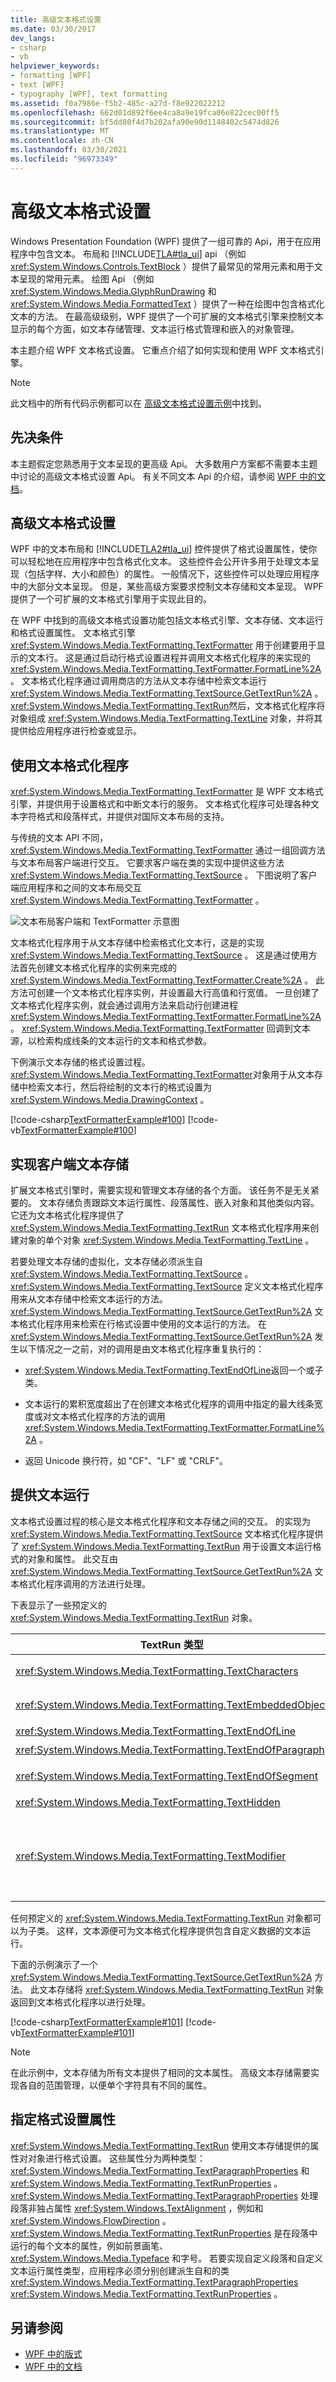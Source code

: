 ```yaml
---
title: 高级文本格式设置
ms.date: 03/30/2017
dev_langs:
- csharp
- vb
helpviewer_keywords:
- formatting [WPF]
- text [WPF]
- typography [WPF], text formatting
ms.assetid: f0a7986e-f5b2-485c-a27d-f8e922022212
ms.openlocfilehash: 662d01d892f6ee4ca8a9e19fca06e822cec00ff5
ms.sourcegitcommit: bf5dd80f4d7b202afa90e90d1148402c5474d826
ms.translationtype: MT
ms.contentlocale: zh-CN
ms.lasthandoff: 03/30/2021
ms.locfileid: "96973349"
---
```

# <a name="advanced-text-formatting"></a>高级文本格式设置
Windows Presentation Foundation (WPF) 提供了一组可靠的 Api，用于在应用程序中包含文本。 布局和 [!INCLUDE[TLA#tla_ui](../../../includes/tlasharptla-ui-md.md)] api （例如 <xref:System.Windows.Controls.TextBlock> ）提供了最常见的常用元素和用于文本呈现的常用元素。 绘图 Api （例如 <xref:System.Windows.Media.GlyphRunDrawing> 和 <xref:System.Windows.Media.FormattedText> ）提供了一种在绘图中包含格式化文本的方法。 在最高级级别，WPF 提供了一个可扩展的文本格式引擎来控制文本显示的每个方面，如文本存储管理、文本运行格式管理和嵌入的对象管理。  
  
 本主题介绍 WPF 文本格式设置。 它重点介绍了如何实现和使用 WPF 文本格式引擎。  
  
> [!NOTE]
> 此文档中的所有代码示例都可以在 [高级文本格式设置示例](https://github.com/Microsoft/WPF-Samples/tree/master/PerMonitorDPI/TextFormatting)中找到。  

<a name="prereq"></a>
## <a name="prerequisites"></a>先决条件  
 本主题假定您熟悉用于文本呈现的更高级 Api。 大多数用户方案都不需要本主题中讨论的高级文本格式设置 Api。 有关不同文本 Api 的介绍，请参阅 [WPF 中的文档](documents-in-wpf.md)。  
  
<a name="section1"></a>
## <a name="advanced-text-formatting"></a>高级文本格式设置  
 WPF 中的文本布局和 [!INCLUDE[TLA2#tla_ui](../../../includes/tla2sharptla-ui-md.md)] 控件提供了格式设置属性，使你可以轻松地在应用程序中包含格式化文本。 这些控件会公开许多用于处理文本呈现（包括字样、大小和颜色）的属性。 一般情况下，这些控件可以处理应用程序中的大部分文本呈现。 但是，某些高级方案要求控制文本存储和文本呈现。 WPF 提供了一个可扩展的文本格式引擎用于实现此目的。  
  
 在 WPF 中找到的高级文本格式设置功能包括文本格式引擎、文本存储、文本运行和格式设置属性。 文本格式引擎 <xref:System.Windows.Media.TextFormatting.TextFormatter> 用于创建要用于显示的文本行。 这是通过启动行格式设置进程并调用文本格式化程序的来实现的 <xref:System.Windows.Media.TextFormatting.TextFormatter.FormatLine%2A> 。 文本格式化程序通过调用商店的方法从文本存储中检索文本运行 <xref:System.Windows.Media.TextFormatting.TextSource.GetTextRun%2A> 。 <xref:System.Windows.Media.TextFormatting.TextRun>然后，文本格式化程序将对象组成 <xref:System.Windows.Media.TextFormatting.TextLine> 对象，并将其提供给应用程序进行检查或显示。  
  
<a name="section2"></a>
## <a name="using-the-text-formatter"></a>使用文本格式化程序  
 <xref:System.Windows.Media.TextFormatting.TextFormatter> 是 WPF 文本格式引擎，并提供用于设置格式和中断文本行的服务。 文本格式化程序可处理各种文本字符格式和段落样式，并提供对国际文本布局的支持。  
  
 与传统的文本 API 不同， <xref:System.Windows.Media.TextFormatting.TextFormatter> 通过一组回调方法与文本布局客户端进行交互。 它要求客户端在类的实现中提供这些方法 <xref:System.Windows.Media.TextFormatting.TextSource> 。 下图说明了客户端应用程序和之间的文本布局交互 <xref:System.Windows.Media.TextFormatting.TextFormatter> 。  
  
 ![文本布局客户端和 TextFormatter 示意图](./media/advanced-text-formatting/text-layout-textformatter-interaction.png)  
  
 文本格式化程序用于从文本存储中检索格式化文本行，这是的实现 <xref:System.Windows.Media.TextFormatting.TextSource> 。 这是通过使用方法首先创建文本格式化程序的实例来完成的 <xref:System.Windows.Media.TextFormatting.TextFormatter.Create%2A> 。 此方法可创建一个文本格式化程序实例，并设置最大行高值和行宽值。 一旦创建了文本格式化程序实例，就会通过调用方法来启动行创建进程 <xref:System.Windows.Media.TextFormatting.TextFormatter.FormatLine%2A> 。 <xref:System.Windows.Media.TextFormatting.TextFormatter> 回调到文本源，以检索构成线条的文本运行的文本和格式参数。  
  
 下例演示文本存储的格式设置过程。 <xref:System.Windows.Media.TextFormatting.TextFormatter>对象用于从文本存储中检索文本行，然后将绘制的文本行的格式设置为 <xref:System.Windows.Media.DrawingContext> 。  
  
 [!code-csharp[TextFormatterExample#100](~/samples/snippets/csharp/VS_Snippets_Wpf/TextFormatterExample/CSharp/Window1.xaml.cs#100)]
 [!code-vb[TextFormatterExample#100](~/samples/snippets/visualbasic/VS_Snippets_Wpf/TextFormatterExample/VisualBasic/Window1.xaml.vb#100)]  
  
<a name="section3"></a>
## <a name="implementing-the-client-text-store"></a>实现客户端文本存储  
 扩展文本格式引擎时，需要实现和管理文本存储的各个方面。 该任务不是无关紧要的。 文本存储负责跟踪文本运行属性、段落属性、嵌入对象和其他类似内容。 它还为文本格式化程序提供了 <xref:System.Windows.Media.TextFormatting.TextRun> 文本格式化程序用来创建对象的单个对象 <xref:System.Windows.Media.TextFormatting.TextLine> 。  
  
 若要处理文本存储的虚拟化，文本存储必须派生自 <xref:System.Windows.Media.TextFormatting.TextSource> 。 <xref:System.Windows.Media.TextFormatting.TextSource> 定义文本格式化程序用来从文本存储中检索文本运行的方法。 <xref:System.Windows.Media.TextFormatting.TextSource.GetTextRun%2A> 文本格式化程序用来检索在行格式设置中使用的文本运行的方法。 在 <xref:System.Windows.Media.TextFormatting.TextSource.GetTextRun%2A> 发生以下情况之一之前，对的调用是由文本格式化程序重复执行的：  
  
- <xref:System.Windows.Media.TextFormatting.TextEndOfLine>返回一个或子类。  
  
- 文本运行的累积宽度超出了在创建文本格式化程序的调用中指定的最大线条宽度或对文本格式化程序的方法的调用 <xref:System.Windows.Media.TextFormatting.TextFormatter.FormatLine%2A> 。  
  
- 返回 Unicode 换行符，如 "CF"、"LF" 或 "CRLF"。  
  
<a name="section4"></a>
## <a name="providing-text-runs"></a>提供文本运行  
 文本格式设置过程的核心是文本格式化程序和文本存储之间的交互。 的实现为 <xref:System.Windows.Media.TextFormatting.TextSource> 文本格式化程序提供了 <xref:System.Windows.Media.TextFormatting.TextRun> 用于设置文本运行格式的对象和属性。 此交互由 <xref:System.Windows.Media.TextFormatting.TextSource.GetTextRun%2A> 文本格式化程序调用的方法进行处理。  
  
 下表显示了一些预定义的 <xref:System.Windows.Media.TextFormatting.TextRun> 对象。  
  
|TextRun 类型|使用情况|  
|------------------|-----------|  
|<xref:System.Windows.Media.TextFormatting.TextCharacters>|专用文本运行，用于将字符标志符号的表示形式传回给文本格式化程序。|  
|<xref:System.Windows.Media.TextFormatting.TextEmbeddedObject>|专用文本运行，用于提供其中的度量、命中测试和绘制将作为整体执行的内容，例如文本中的按钮或图像。|  
|<xref:System.Windows.Media.TextFormatting.TextEndOfLine>|专用文本运行，用于对行尾进行标记。|  
|<xref:System.Windows.Media.TextFormatting.TextEndOfParagraph>|专用文本运行，用于对段落结尾进行标记。|  
|<xref:System.Windows.Media.TextFormatting.TextEndOfSegment>|专用文本运行，用于标记段的结束，如结束之前运行的影响的范围 <xref:System.Windows.Media.TextFormatting.TextModifier> 。|  
|<xref:System.Windows.Media.TextFormatting.TextHidden>|专用文本运行，用于对一系列隐藏字符进行标记。|  
|<xref:System.Windows.Media.TextFormatting.TextModifier>|专用文本运行，用于在其范围内修改文本运行属性。 范围将扩展到下一个匹配的 <xref:System.Windows.Media.TextFormatting.TextEndOfSegment> 文本运行或下一个匹配的文本运行 <xref:System.Windows.Media.TextFormatting.TextEndOfParagraph> 。|  
  
 任何预定义的 <xref:System.Windows.Media.TextFormatting.TextRun> 对象都可以为子类。 这样，文本源便可为文本格式化程序提供包含自定义数据的文本运行。  
  
 下面的示例演示了一个 <xref:System.Windows.Media.TextFormatting.TextSource.GetTextRun%2A> 方法。 此文本存储将 <xref:System.Windows.Media.TextFormatting.TextRun> 对象返回到文本格式化程序以进行处理。  
  
 [!code-csharp[TextFormatterExample#101](~/samples/snippets/csharp/VS_Snippets_Wpf/TextFormatterExample/CSharp/CustomTextSource.cs#101)]
 [!code-vb[TextFormatterExample#101](~/samples/snippets/visualbasic/VS_Snippets_Wpf/TextFormatterExample/VisualBasic/CustomTextSource.vb#101)]  
  
> [!NOTE]
> 在此示例中，文本存储为所有文本提供了相同的文本属性。 高级文本存储需要实现各自的范围管理，以便单个字符具有不同的属性。  
  
<a name="section5"></a>
## <a name="specifying-formatting-properties"></a>指定格式设置属性  
 <xref:System.Windows.Media.TextFormatting.TextRun> 使用文本存储提供的属性对对象进行格式设置。 这些属性分为两种类型： <xref:System.Windows.Media.TextFormatting.TextParagraphProperties> 和 <xref:System.Windows.Media.TextFormatting.TextRunProperties> 。 <xref:System.Windows.Media.TextFormatting.TextParagraphProperties> 处理段落非独占属性 <xref:System.Windows.TextAlignment> ，例如和 <xref:System.Windows.FlowDirection> 。 <xref:System.Windows.Media.TextFormatting.TextRunProperties> 是在段落中运行的每个文本的属性，例如前景画笔、 <xref:System.Windows.Media.Typeface> 和字号。 若要实现自定义段落和自定义文本运行属性类型，应用程序必须分别创建派生自和的类 <xref:System.Windows.Media.TextFormatting.TextParagraphProperties> <xref:System.Windows.Media.TextFormatting.TextRunProperties> 。  
  
## <a name="see-also"></a>另请参阅

- [WPF 中的版式](typography-in-wpf.md)
- [WPF 中的文档](documents-in-wpf.md)
